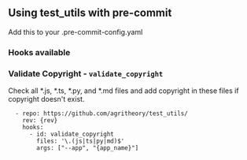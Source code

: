## Using test_utils with pre-commit

Add this to your .pre-commit-config.yaml

### Hooks available

### Validate Copyright - `validate_copyright` 

Check all *.js, *.ts, *.py, and *.md files and add copyright in these files if copyright doesn't exist.

```
  - repo: https://github.com/agritheory/test_utils/
    rev: {rev}
    hooks:
      - id: validate_copyright
        files: '\.(js|ts|py|md)$'
        args: ["--app", "{app_name}"]
```
